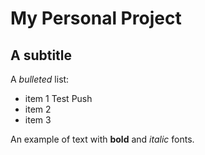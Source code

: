 # My Personal Project

## A subtitle

A *bulleted* list:
- item 1 Test Push
- item 2
- item 3

An example of text with **bold** and *italic* fonts.  